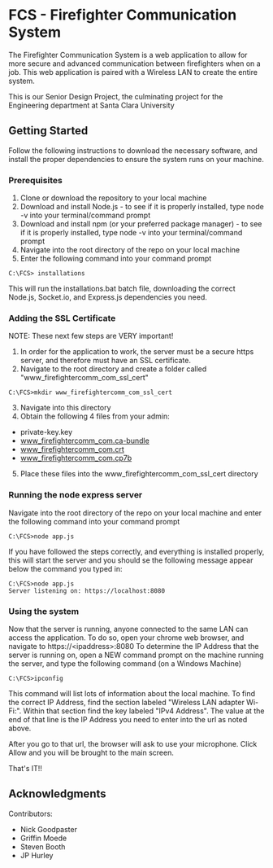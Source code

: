 # FCS - Firefighter Communication System

The Firefighter Communication System is a web application to allow for more secure and advanced communication between firefighters when on a job. This web application is paired with a Wireless LAN to create the entire system.

This is our Senior Design Project, the culminating project for the Engineering department at Santa Clara University

## Getting Started

Follow the following instructions to download the necessary software, and install the proper dependencies to ensure the system runs on your machine.

### Prerequisites

1. Clone or download the repository to your local machine
1. Download and install Node.js - to see if it is properly installed, type node -v into your terminal/command prompt
1. Download and install npm (or your preferred package manager) - to see if it is properly installed, type node -v into your terminal/command prompt
1. Navigate into the root directory of the repo on your local machine
1. Enter the following command into your command prompt 
```
C:\FCS> installations
```
This will run the installations.bat batch file, downloading the correct Node.js, Socket.io, and Express.js dependencies you need.

### Adding the SSL Certificate 

NOTE: These next few steps are VERY important!

1. In order for the application to work, the server must be a secure https server, and therefore must have an SSL certificate.
1. Navigate to the root directory and create a folder called "www_firefightercomm_com_ssl_cert"
```
C:\FCS>mkdir www_firefightercomm_com_ssl_cert
```
3. Navigate into this directory
1. Obtain the following 4 files from your admin:
  - private-key.key
  - www_firefightercomm_com.ca-bundle
  - www_firefightercomm_com.crt
  - www_firefightercomm_com.cp7b
5. Place these files into the www_firefightercomm_com_ssl_cert directory 

### Running the node express server

Navigate into the root directory of the repo on your local machine and enter the following command into your command prompt
```
C:\FCS>node app.js
```
If you have followed the steps correctly, and everything is installed properly, this will start the server and you should se the following message appear below the command you typed in:
```
C:\FCS>node app.js
Server listening on: https://localhost:8080
```

### Using the system

Now that the server is running, anyone connected to the same LAN can access the application.
To do so, open your chrome web browser, and navigate to https://\<ipaddress\>:8080
To determine the IP Address that the server is running on, open a NEW command prompt on the machine running the server, and type the following command (on a Windows Machine)
```
C:\FCS>ipconfig
```
This command will list lots of information about the local machine. 
To find the correct IP Address, find the section labeled "Wireless LAN adapter Wi-Fi:". Within that section find the key labeled "IPv4 Address". The value at the end of that line is the IP Address you need to enter into the url as noted above.

After you go to that url, the browser will ask to use your microphone. Click Allow and you will be brought to the main screen.

That's IT!!

## Acknowledgments

Contributors:
* Nick Goodpaster
* Griffin Moede
* Steven Booth
* JP Hurley
